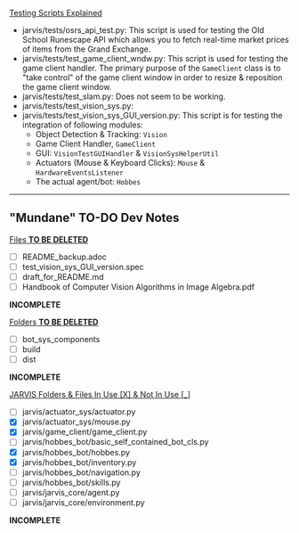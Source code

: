 <ins>Testing Scripts Explained</ins>
- jarvis/tests/osrs_api_test.py: This script is used for testing the Old School Runescape API which allows you to fetch real-time market prices of items from the Grand Exchange.
- jarvis/tests/test_game_client_wndw.py: This script is used for testing the game client handler. The primary purpose of the `GameClient` class is to "take control" of the game client window in order to resize & reposition the game client window.
- jarvis/tests/test_slam.py: Does not seem to be working.  
- jarvis/tests/test_vision_sys.py:  
- jarvis/tests/test_vision_sys_GUI_version.py: This script is for testing the integration of following modules:
  - Object Detection & Tracking: `Vision` 
  - Game Client Handler, `GameClient`
  - GUI: `VisionTestGUIHandler` & `VisionSysHelperUtil`
  - Actuators (Mouse & Keyboard Clicks): `Mouse` & `HardwareEventsListener`
  - The actual agent/bot: `Hobbes`

---

## "Mundane" TO-DO Dev Notes

<ins>Files  **TO BE DELETED**</ins>

- [ ] README_backup.adoc
- [ ]  test_vision_sys_GUI_version.spec
- [ ]  draft_for_README.md
- [ ]  Handbook of Computer Vision Algorithms in Image Algebra.pdf

**INCOMPLETE**

<ins>Folders **TO BE DELETED**</ins>

- [ ] bot_sys_components
- [ ] build
- [ ] dist

**INCOMPLETE**

<ins>JARVIS Folders & Files In Use [X] & Not In Use [_]</ins>

- [ ] jarvis/actuator_sys/actuator.py
- [X] jarvis/actuator_sys/mouse.py
- [X] jarvis/game_client/game_client.py
- [ ] jarvis/hobbes_bot/basic_self_contained_bot_cls.py
- [X] jarvis/hobbes_bot/hobbes.py
- [X] jarvis/hobbes_bot/inventory.py
- [ ] jarvis/hobbes_bot/navigation.py
- [ ] jarvis/hobbes_bot/skills.py
- [ ] jarvis/jarvis_core/agent.py
- [ ] jarvis/jarvis_core/environment.py

**INCOMPLETE**


